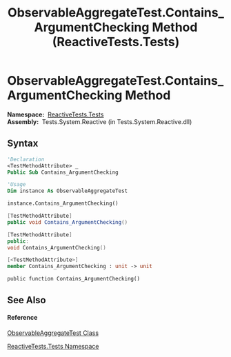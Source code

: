﻿---
title: ObservableAggregateTest.Contains_ArgumentChecking Method  (ReactiveTests.Tests)
TOCTitle: Contains_ArgumentChecking Method
ms:assetid: M:ReactiveTests.Tests.ObservableAggregateTest.Contains_ArgumentChecking
ms:mtpsurl: https://msdn.microsoft.com/en-us/library/reactivetests.tests.observableaggregatetest.contains_argumentchecking(v=VS.103)
ms:contentKeyID: 36619038
ms.date: 06/28/2011
mtps_version: v=VS.103
f1_keywords:
- ReactiveTests.Tests.ObservableAggregateTest.Contains_ArgumentChecking
dev_langs:
- CSharp
- JScript
- VB
- FSharp
- c++
---

# ObservableAggregateTest.Contains\_ArgumentChecking Method

**Namespace:**  [ReactiveTests.Tests](hh289046\(v=vs.103\).md)  
**Assembly:**  Tests.System.Reactive (in Tests.System.Reactive.dll)

## Syntax

``` vb
'Declaration
<TestMethodAttribute> _
Public Sub Contains_ArgumentChecking
```

``` vb
'Usage
Dim instance As ObservableAggregateTest

instance.Contains_ArgumentChecking()
```

``` csharp
[TestMethodAttribute]
public void Contains_ArgumentChecking()
```

``` c++
[TestMethodAttribute]
public:
void Contains_ArgumentChecking()
```

``` fsharp
[<TestMethodAttribute>]
member Contains_ArgumentChecking : unit -> unit 
```

``` jscript
public function Contains_ArgumentChecking()
```

## See Also

#### Reference

[ObservableAggregateTest Class](hh314823\(v=vs.103\).md)

[ReactiveTests.Tests Namespace](hh289046\(v=vs.103\).md)

